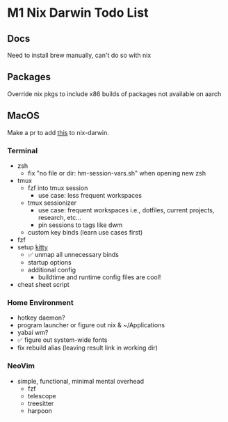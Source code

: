 # M1 Nix Darwin Todo List

## Docs
Need to install brew manually, can't do so with nix

## Packages
Override nix pkgs to include x86 builds of packages not available on aarch

## MacOS
Make a pr to add [this](1) to nix-darwin.

### Terminal
* zsh
  * fix "no file or dir: hm-session-vars.sh" when opening new zsh
* tmux
  * fzf into tmux session
    * use case: less frequent workspaces
  * tmux sessionizer
    * use case: frequent workspaces i.e., dotfiles, current projects, research, etc...
    * pin sessions to tags like dwm
  * custom key binds (learn use cases first)
* fzf
* setup [kitty](https://sw.kovidgoyal.net/kitty/#)
  * ✅ unmap all unnecessary binds 
  * startup options
  * additional config
    * buildtime and runtime config files are cool!
* cheat sheet script

### Home Environment
* hotkey daemon?
* program launcher or figure out nix & ~/Applications
* yabai wm?
* ✅ figure out system-wide fonts
* fix rebuild alias (leaving result link in working dir)

### NeoVim
* simple, functional, minimal mental overhead
  * fzf
  * telescope
  * treesitter
  * harpoon

[1]: https://www.mackungfu.org/UsabilityhackClickdraganywhereinmacOSwindowstomovethem
